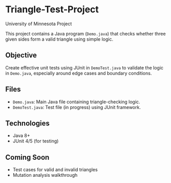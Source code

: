 # Triangle-Test-Project
University of Minnesota Project

This project contains a Java program (`Demo.java`) that checks whether three given sides form a valid triangle using simple logic.

## Objective

Create effective unit tests using JUnit in `DemoTest.java` to validate the logic in `Demo.java`, especially around edge cases and boundary conditions.

## Files
- `Demo.java`: Main Java file containing triangle-checking logic.
- `DemoTest.java`: Test file (in progress) using JUnit framework.

## Technologies
- Java 8+
- JUnit 4/5 (for testing)

## Coming Soon
- Test cases for valid and invalid triangles
- Mutation analysis walkthrough

